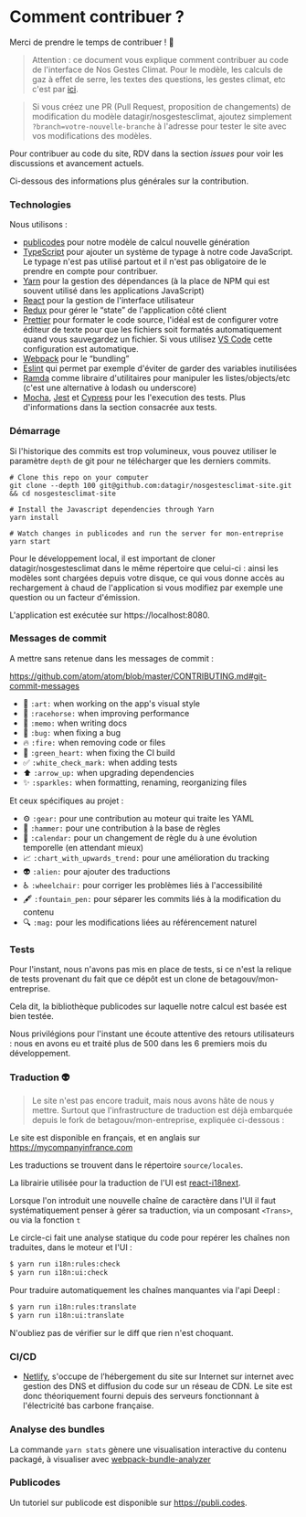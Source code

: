 # Comment contribuer ?

Merci de prendre le temps de contribuer ! 🎉

> Attention : ce document vous explique comment contribuer au code de l'interface de Nos Gestes Climat. Pour le modèle, les calculs de gaz à effet de serre, les textes des questions, les gestes climat, etc c'est par [ici](https://github.com/datagir/nosgestesclimat/blob/master/CONTRIBUTING.md).

> Si vous créez une PR (Pull Request, proposition de changements) de modification du modèle datagir/nosgestesclimat, ajoutez simplement `?branch=votre-nouvelle-branche` à l'adresse pour tester le site avec vos modifications des modèles.

Pour contribuer au code du site, RDV dans la section _issues_ pour voir les discussions et avancement actuels.

Ci-dessous des informations plus générales sur la contribution.

### Technologies

Nous utilisons :

-   [publicodes](https://publi.codes) pour notre modèle de calcul nouvelle génération
-   [TypeScript](https://www.typescriptlang.org) pour ajouter un système de typage à notre code JavaScript. Le typage n'est pas utilisé partout et il n'est pas obligatoire de le prendre en compte pour contribuer.
-   [Yarn](https://yarnpkg.com/fr) pour la gestion des dépendances (à la place de NPM qui est souvent utilisé dans les applications JavaScript)
-   [React](https://reactjs.org) pour la gestion de l'interface utilisateur
-   [Redux](https://redux.js.org) pour gérer le “state” de l'application côté client
-   [Prettier](https://prettier.io/) pour formater le code source, l'idéal est de configurer votre éditeur de texte pour que les fichiers soit formatés automatiquement quand vous sauvegardez un fichier. Si vous utilisez [VS Code](https://code.visualstudio.com/) cette configuration est automatique.
-   [Webpack](https://webpack.js.org) pour le “bundling”
-   [Eslint](http://eslint.org) qui permet par exemple d'éviter de garder des variables inutilisées
-   [Ramda](https://ramdajs.com) comme libraire d'utilitaires pour manipuler les listes/objects/etc (c'est une alternative à lodash ou underscore)
-   [Mocha](https://mochajs.org), [Jest](https://jestjs.io) et [Cypress](https://www.cypress.io) pour les l'execution des tests. Plus d'informations dans la section consacrée aux tests.

### Démarrage

Si l'historique des commits est trop volumineux, vous pouvez utiliser le paramètre `depth` de git pour ne télécharger que les derniers commits.

```
# Clone this repo on your computer
git clone --depth 100 git@github.com:datagir/nosgestesclimat-site.git && cd nosgestesclimat-site

# Install the Javascript dependencies through Yarn
yarn install

# Watch changes in publicodes and run the server for mon-entreprise
yarn start
```

Pour le développement local, il est important de cloner datagir/nosgestesclimat dans le même répertoire que celui-ci : ainsi les modèles sont chargées depuis votre disque, ce qui vous donne accès au rechargement à chaud de l'application si vous modifiez par exemple une question ou un facteur d'émission.

L'application est exécutée sur https://localhost:8080.

### Messages de commit

A mettre sans retenue dans les messages de commit :

https://github.com/atom/atom/blob/master/CONTRIBUTING.md#git-commit-messages

-   🎨 `:art:` when working on the app's visual style
-   🐎 `:racehorse:` when improving performance
-   📝 `:memo:` when writing docs
-   🐛 `:bug:` when fixing a bug
-   🔥 `:fire:` when removing code or files
-   💚 `:green_heart:` when fixing the CI build
-   ✅ `:white_check_mark:` when adding tests
-   ⬆️ `:arrow_up:` when upgrading dependencies
-   :sparkles: `:sparkles:` when formatting, renaming, reorganizing files

Et ceux spécifiques au projet :

-   :gear: `:gear:` pour une contribution au moteur qui traite les YAML
-   :hammer: `:hammer:` pour une contribution à la base de règles
-   :calendar: `:calendar:` pour un changement de règle du à une évolution temporelle (en attendant mieux)
-   :chart_with_upwards_trend: `:chart_with_upwards_trend:` pour une amélioration du tracking
-   :alien: `:alien:` pour ajouter des traductions
-   :wheelchair: `:wheelchair:` pour corriger les problèmes liés à l'accessibilité
-   :fountain_pen: `:fountain_pen:` pour séparer les commits liés à la modification du contenu
-   :mag: `:mag:` pour les modifications liées au référencement naturel

### Tests

Pour l'instant, nous n'avons pas mis en place de tests, si ce n'est la relique de tests provenant du fait que ce dépôt est un clone de betagouv/mon-entreprise.

Cela dit, la bibliothèque publicodes sur laquelle notre calcul est basée est bien testée.

Nous privilégions pour l'instant une écoute attentive des retours utilisateurs : nous en avons eu et traité plus de 500 dans les 6 premiers mois du développement.

### Traduction 👽

> Le site n'est pas encore traduit, mais nous avons hâte de nous y mettre. Surtout que l'infrastructure de traduction est déjà embarquée depuis le fork de betagouv/mon-entreprise, expliquée ci-dessous :

Le site est disponible en français, et en anglais sur https://mycompanyinfrance.com

Les traductions se trouvent dans le répertoire `source/locales`.

La librairie utilisée pour la traduction de l'UI est
[react-i18next](https://react.i18next.com/).

Lorsque l'on introduit une nouvelle chaîne de caractère dans l'UI il faut
systématiquement penser à gérer sa traduction, via un composant `<Trans>`, ou
via la fonction `t`

Le circle-ci fait une analyse statique du code pour repérer les chaînes non
traduites, dans le moteur et l'UI :

```sh
$ yarn run i18n:rules:check
$ yarn run i18n:ui:check
```

Pour traduire automatiquement les chaînes manquantes via l'api Deepl :

```sh
$ yarn run i18n:rules:translate
$ yarn run i18n:ui:translate
```

N'oubliez pas de vérifier sur le diff que rien n'est choquant.

### CI/CD

-   [Netlify](https://www.netlify.com/), s'occupe de l’hébergement du site sur Internet sur internet avec gestion des DNS et diffusion du code sur un réseau de CDN. Le site est donc théoriquement fourni depuis des serveurs fonctionnant à l'électricité bas carbone française.

### Analyse des bundles

La commande `yarn stats` gènere une visualisation interactive du contenu packagé, à visualiser avec [webpack-bundle-analyzer](https://github.com/webpack-contrib/webpack-bundle-analyzer)

### Publicodes

Un tutoriel sur publicode est disponible sur https://publi.codes.
